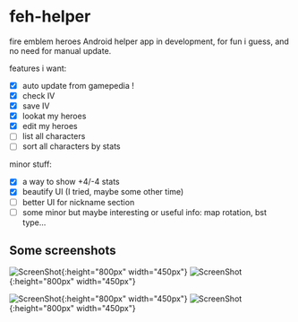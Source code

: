 # feh-helper
fire emblem heroes Android helper app in development, for fun i guess, and no need for manual update.

features i want:

- [x] auto update from gamepedia !
- [x] check IV
- [x] save IV
- [x] lookat my heroes
- [x] edit my heroes
- [ ] list all characters
- [ ] sort all characters by stats

minor stuff:

- [x] a way to show +4/-4 stats
- [x] beautify UI (I tried, maybe some other time)
- [ ] better UI for nickname section
- [ ] some minor but maybe interesting or useful info: map rotation, bst type...

Some screenshots
-
![ScreenShot](doc/Screenshot_20180128-215454.png){:height="800px" width="450px"} ![ScreenShot](doc/Screenshot_20180128-215529.png){:height="800px" width="450px"}

![ScreenShot](doc/Screenshot_20180128-215548.png){:height="800px" width="450px"} ![ScreenShot](doc/Screenshot_20180128-215612.png){:height="800px" width="450px"}
